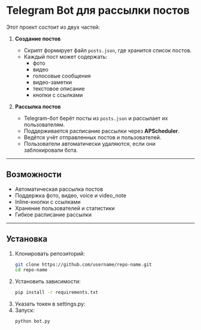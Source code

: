 # Telegram Bot для рассылки постов

Этот проект состоит из двух частей:

1. **Создание постов**  
   - Скрипт формирует файл `posts.json`, где хранится список постов.  
   - Каждый пост может содержать:  
     - фото  
     - видео  
     - голосовые сообщения  
     - видео-заметки  
     - текстовое описание  
     - кнопки с ссылками  

2. **Рассылка постов**  
   - Telegram-бот берёт посты из `posts.json` и рассылает их пользователям.  
   - Поддерживается расписание рассылки через **APScheduler**.  
   - Ведётся учёт отправленных постов и пользователей.  
   - Пользователи автоматически удаляются, если они заблокировали бота.  

---

## Возможности

- Автоматическая рассылка постов  
- Поддержка фото, видео, voice и video_note  
- Inline-кнопки с ссылками  
- Хранение пользователей и статистики  
- Гибкое расписание рассылки  

---

## Установка

1. Клонировать репозиторий:  
   ```bash
   git clone https://github.com/username/repo-name.git
   cd repo-name
2. Установить зависимости:
    ```bash
    pip install -r requirements.txt
3. Указать токен в settings.py:
4. Запуск:
    ```bash
    python bot.py
